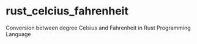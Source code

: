 # rust_celcius_fahrenheit
Conversion between degree Celsius and Fahrenheit in Rust Programming Language
